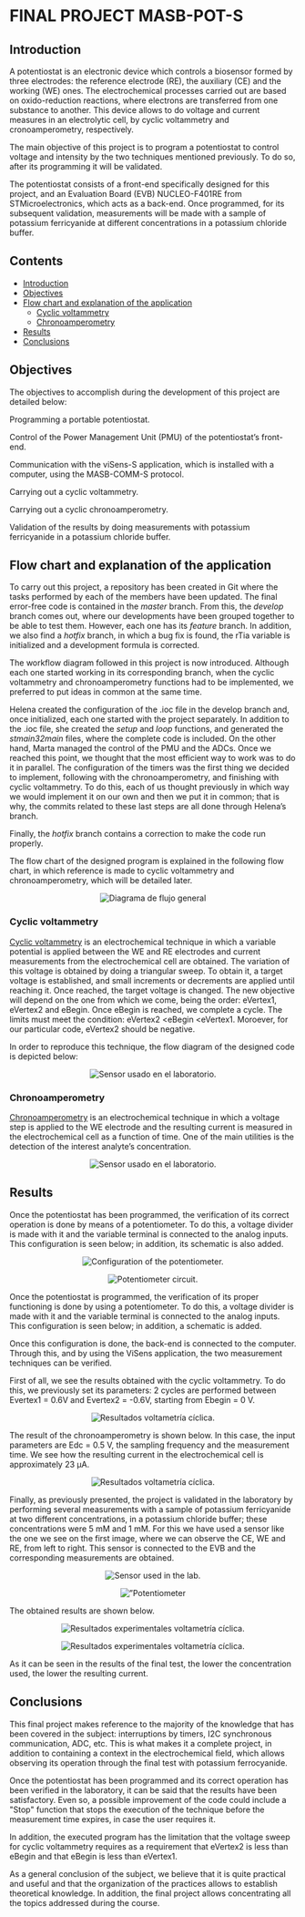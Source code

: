 # FINAL PROJECT MASB-POT-S
## Introduction

A potentiostat is an electronic device which controls a biosensor formed by three electrodes: the reference electrode (RE), the auxiliary (CE) and the working (WE) ones. The electrochemical processes carried out are based on oxido-reduction reactions, where electrons are transferred from one substance to another. This device allows to do voltage and current measures in an electrolytic cell, by cyclic voltammetry and cronoamperometry, respectively.

The main objective of this project is to program a potentiostat to control voltage and intensity by the two techniques mentioned previously. To do so, after its programming it will be validated.

The potentiostat consists of a front-end specifically designed for this project, and an Evaluation Board (EVB) NUCLEO-F401RE from STMicroelectronics, which acts as a back-end. Once programmed, for its subsequent validation, measurements will be made with a sample of potassium ferricyanide at different concentrations in a potassium chloride buffer.

## Contents 

- [Introduction](#introduction)
- [Objectives](#objectives)
- [Flow chart and explanation of the application](#flow-chart-and-explanation-of-the-application)
    - [Cyclic voltammetry](#Cyclic-voltammetry)
    - [Chronoamperometry](#chronoamperometry)
- [Results](#results)
- [Conclusions](#conclusions)

## Objectives

The objectives to accomplish during the development of this project are detailed below:

Programming a portable potentiostat.

Control of the Power Management Unit (PMU) of the potentiostat’s front-end.

Communication with the viSens-S application, which is installed with a computer, using the MASB-COMM-S protocol.

Carrying out a cyclic voltammetry.

Carrying out a cyclic chronoamperometry.

Validation of the results by doing measurements with potassium ferricyanide in a potassium chloride buffer.

## Flow chart and explanation of the application

To carry out this project, a repository has been created in Git where the tasks performed by each of the members have been updated. The final error-free code is contained in the *master* branch. From this, the *develop* branch comes out, where our developments have been grouped together to be able to test them. However, each one has its *feature* branch. In addition, we also find a *hotfix* branch, in which a bug fix is ​​found, the rTia variable is initialized and a development formula is corrected.

The workflow diagram followed in this project is now introduced. Although each one started working in its corresponding branch, when the cyclic voltammetry and chronoamperometry functions had to be implemented, we preferred to put ideas in common at the same time.

Helena created the configuration of the .ioc file in the develop branch and, once initialized, each one started with the project separately. In addition to the .ioc file, she created the *setup* and *loop* functions, and generated the *stmain32main* files, where the complete code is included. On the other hand, Marta managed the control of the PMU and the ADCs. Once we reached this point, we thought that the most efficient way to work was to do it in parallel. The configuration of the timers was the first thing we decided to implement, following with the chronoamperometry, and finishing with cyclic voltammetry. To do this, each of us thought previously in which way we would implement it on our own and then we put it in common; that is why, the commits related to these last steps are all done through Helena’s branch.

Finally, the  *hotfix* branch contains a correction to make the code run properly.

The flow chart of the designed program is explained in the following flow chart, in which reference is made to cyclic voltammetry and chronoamperometry, which will be detailed later.

<p align="center">
<img src="Docs/assets/imgs/general_english.PNG"  alt="Diagrama de flujo general" />
</a>
</p>


### Cyclic voltammetry

[Cyclic voltammetry](https://en.wikipedia.org/wiki/Cyclic_voltammetry) is an electrochemical technique in which a variable potential is applied between the WE and RE electrodes and current measurements from the electrochemical cell are obtained. The variation of this voltage is obtained by doing a triangular sweep. To obtain it, a target voltage is established, and small increments or decrements are applied until reaching it. Once reached, the target voltage is changed. The new objective will depend on the one from which we come, being the order: eVertex1, eVertex2 and eBegin. Once eBegin is reached, we complete a cycle. The limits must meet the condition: eVertex2 <eBegin <eVertex1. Moroever, for our particular code, eVertex2 should be negative.

In order to reproduce this technique, the flow diagram of the designed code is depicted below:

<p align="center">
<img src="Docs/assets/imgs/cv_flux_diagram.PNG"  alt="Sensor usado en el laboratorio." />
</a>
</p>


### Chronoamperometry

[Chronoamperometry](https://es.xcv.wiki/wiki/Chronoamperometry) is an electrochemical technique in which a voltage step is applied to the WE electrode and the resulting current is measured in the electrochemical cell as a function of time. One of the main utilities is the detection of the interest analyte’s concentration.

<p align="center">
<img src="Docs/assets/imgs/ca_flux_diagram.PNG"  alt="Sensor usado en el laboratorio." />
</a>
</p>


## Results

Once the potentiostat has been programmed, the verification of its correct operation is done by means of a potentiometer. To do this, a voltage divider is made with it and the variable terminal is connected to the analog inputs. This configuration is seen below; in addition, its schematic is also added.

<p align="center">
<img src="Docs/assets/imgs/placa.png"  alt="Configuration of the potentiometer." />
</a>
</p>


<p align="center">
<img src="Docs/assets/imgs/circuito.png"  alt="Potentiometer circuit." />
</a>
</p>



Once the potentiostat is programmed, the verification of its proper functioning is done by using a potentiometer. To do this, a voltage divider is made with it and the variable terminal is connected to the analog inputs. This configuration is seen below; in addition, a schematic is added.

Once this configuration is done, the back-end is connected to the computer. Through this, and by using the ViSens application, the two measurement techniques can be verified.

First of all, we see the results obtained with the cyclic voltammetry. To do this, we previously set its parameters: 2 cycles are performed between Evertex1 = 0.6V and Evertex2 = -0.6V, starting from Ebegin = 0 V.

<p align="center">
<img src="Docs/assets/imgs/volta.PNG"  alt="Resultados voltametría cíclica." />
</a>
</p>


The result of the chronoamperometry is shown below. In this case, the input parameters are Edc = 0.5 V, the sampling frequency and the measurement time. We see how the resulting current in the electrochemical cell is approximately 23 μA.

<p align="center">
<img src="Docs/assets/imgs/crono.PNG"  alt="Resultados voltametría cíclica." />
</a>
</p>



Finally, as previously presented, the project is validated in the laboratory by performing several measurements with a sample of potassium ferricyanide at two different concentrations, in a potassium chloride buffer; these concentrations were 5 mM and 1 mM. For this we have used a sensor like the one we see on the first image, where we can observe the CE, WE and RE, from left to right. This sensor is connected to the EVB and the corresponding measurements are obtained.


<p align="center">
<img src="Docs/assets/imgs/sensor.png"  alt="Sensor used in the lab." />
</a>
</p>

<p align="center">
<img src="Docs/assets/imgs/lab.png"  alt=”Potentiometer configuration for the verification." />
</a>
</p>


The obtained results are shown below.


<p align="center">
<img src="Docs/assets/imgs/resultado_CA.PNG"  alt="Resultados experimentales voltametría cíclica." />
</a>
</p>


<p align="center">
<img src="Docs/assets/imgs/CV_results.PNG"  alt="Resultados experimentales voltametría cíclica." />
</a>
</p>


As it can be seen in the results of the final test, the lower the concentration used, the lower the resulting current.


## Conclusions

This final project makes reference to the majority of the knowledge that has been covered in the subject: interruptions by timers, I2C synchronous communication, ADC, etc. This is what makes it a complete project, in addition to containing a context in the electrochemical field, which allows observing its operation through the final test with potassium ferrocyanide.

Once the potentiostat has been programmed and its correct operation has been verified in the laboratory, it can be said that the results have been satisfactory. Even so, a possible improvement of the code could include a "Stop" function that stops the execution of the technique before the measurement time expires, in case the user requires it.

In addition, the executed program has the limitation that the voltage sweep for cyclic voltammetry requires as a requirement that eVertex2 is less than eBegin and that eBegin is less than eVertex1.

As a general conclusion of the subject, we believe that it is quite practical and useful and that the organization of the practices allows to establish theoretical knowledge. In addition, the final project allows concentrating all the topics addressed during the course.


